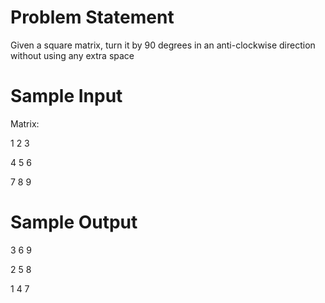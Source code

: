 # Problem Statement

Given a square matrix, turn it by 90 degrees in an anti-clockwise direction without using any extra space


# Sample Input

Matrix:

1 2 3

4 5 6

7 8 9

# Sample Output

3 6 9

2 5 8

1 4 7